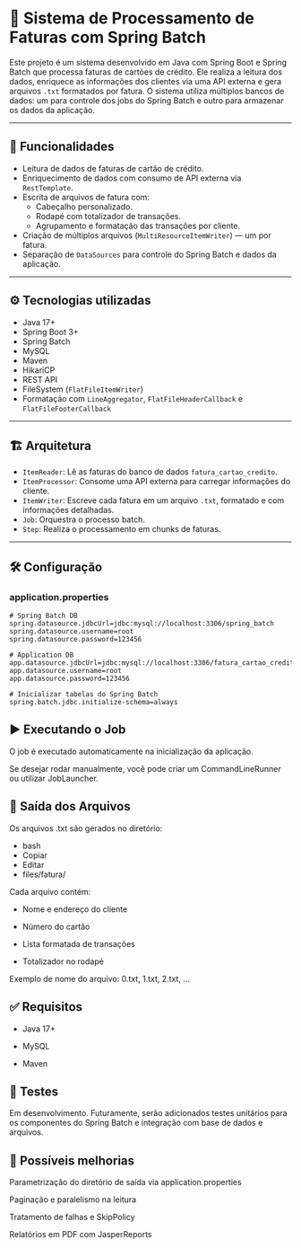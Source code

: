 # 📄 Sistema de Processamento de Faturas com Spring Batch

Este projeto é um sistema desenvolvido em Java com Spring Boot e Spring Batch que processa faturas de cartões de crédito. Ele realiza a leitura dos dados, enriquece as informações dos clientes via uma API externa e gera arquivos `.txt` formatados por fatura. O sistema utiliza múltiplos bancos de dados: um para controle dos jobs do Spring Batch e outro para armazenar os dados da aplicação.

---

## 🚀 Funcionalidades

- Leitura de dados de faturas de cartão de crédito.
- Enriquecimento de dados com consumo de API externa via `RestTemplate`.
- Escrita de arquivos de fatura com:
  - Cabeçalho personalizado.
  - Rodapé com totalizador de transações.
  - Agrupamento e formatação das transações por cliente.
- Criação de múltiplos arquivos (`MultiResourceItemWriter`) — um por fatura.
- Separação de `DataSources` para controle do Spring Batch e dados da aplicação.

---

## ⚙️ Tecnologias utilizadas

- Java 17+
- Spring Boot 3+
- Spring Batch
- MySQL
- Maven
- HikariCP
- REST API
- FileSystem (`FlatFileItemWriter`)
- Formatação com `LineAggregator`, `FlatFileHeaderCallback` e `FlatFileFooterCallback`

---

## 🏗️ Arquitetura

- `ItemReader`: Lê as faturas do banco de dados `fatura_cartao_credito`.
- `ItemProcessor`: Consome uma API externa para carregar informações do cliente.
- `ItemWriter`: Escreve cada fatura em um arquivo `.txt`, formatado e com informações detalhadas.
- `Job`: Orquestra o processo batch.
- `Step`: Realiza o processamento em chunks de faturas.

---

## 🛠️ Configuração

### application.properties

```properties
# Spring Batch DB
spring.datasource.jdbcUrl=jdbc:mysql://localhost:3306/spring_batch
spring.datasource.username=root
spring.datasource.password=123456

# Application DB
app.datasource.jdbcUrl=jdbc:mysql://localhost:3306/fatura_cartao_credito
app.datasource.username=root
app.datasource.password=123456

# Inicializar tabelas do Spring Batch
spring.batch.jdbc.initialize-schema=always
```

## ▶️ Executando o Job
O job é executado automaticamente na inicialização da aplicação.

Se desejar rodar manualmente, você pode criar um CommandLineRunner ou utilizar JobLauncher.

## 📂 Saída dos Arquivos
Os arquivos .txt são gerados no diretório:

* bash
* Copiar
* Editar
* files/fatura/

Cada arquivo contém:

* Nome e endereço do cliente

* Número do cartão

* Lista formatada de transações

* Totalizador no rodapé

Exemplo de nome do arquivo: 0.txt, 1.txt, 2.txt, ...

## ✅ Requisitos
* Java 17+

* MySQL

* Maven

## 🧪 Testes
Em desenvolvimento. Futuramente, serão adicionados testes unitários para os componentes do Spring Batch e integração com base de dados e arquivos.

## 📌 Possíveis melhorias
Parametrização do diretório de saída via application.properties

Paginação e paralelismo na leitura

Tratamento de falhas e SkipPolicy

Relatórios em PDF com JasperReports



